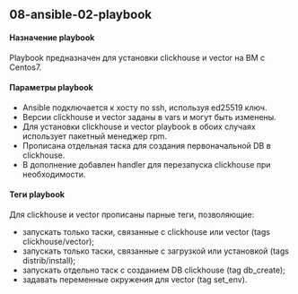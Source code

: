 ## 08-ansible-02-playbook

#### Назначение playbook
Playbook предназначен для установки clickhouse и vector на ВМ с Centos7.  

#### Параметры playbook
- Ansible подключается к хосту по ssh, используя ed25519 ключ.
- Версии clickhouse и vector заданы в vars и могут быть изменены.
- Для установки clickhouse и vector playbook в обоих случаях использует пакетный менеджер rpm.
- Прописана отдельная таска для создания первоначальной DB в clickhouse.
- В дополнение добавлен handler для перезапуска clickhouse при необходимости.

#### Теги playbook
Для clickhouse и vector прописаны парные теги, позволяющие:
- запускать только таски, связанные с clickhouse или vector (tags clickhouse/vector);
- запускать только таски, связанные с загрузкой или установкой (tags distrib/install);
- запускать отдельно таск с созданием DB clickhouse (tag db_create);
- задавать переменные окружения для vector (tag set_env).

